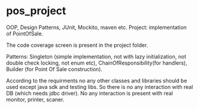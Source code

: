 # pos_project
OOP, Design Patterns, JUnit, Mockito, maven etc.
Project: implementation of PointOfSale.

The code coverage screen is present in the project folder.

Patterns: Singleton (simple implementation, not with lazy initialization, not double check locking, not enum etc), ChainOfResponsibility(for handlers), Builder (for Point Of Sale construction).

According to the requirments no any other classes and libraries should be used except java sdk and testing libs.
So there is no any interaction with real DB (which needs jdbc driver). No any interaction is present with real monitor, printer, scaner.

